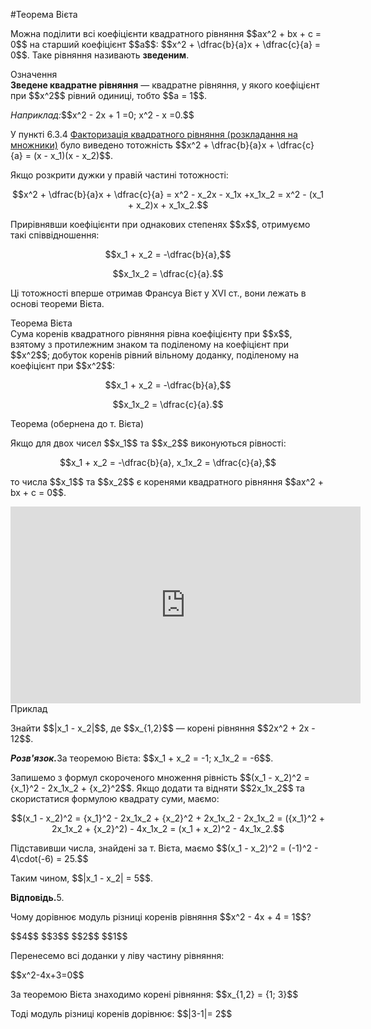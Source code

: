 #Теорема Вiєта

<p>Можна поділити всі коефіцієнти квадратного рівняння $$ax^2 + bx + c = 0$$ на старший коефіцієнт $$a$$: $$x^2 + \dfrac{b}{a}x + \dfrac{c}{a} = 0$$. Таке рівняння називають <b>зведеним</b>.</p>
<div class="space"></div>
<div class="space">
<div class="eoz-wrap">
<span class="eoz">Означення</span>
<div class="eoz-text">
<b>Зведене квадратне рівняння</b> — квадратне рівняння, у якого коефіцієнт при $$x^2$$ рівний одиниці, тобто $$a = 1$$.
</div>
</div>
</div>

<p><i>Наприклад:</i>$$x^2 - 2x + 1 =0; x^2 - x =0.$$</p>
<div class="space"></div>
<p>У пункті 6.3.4 <a  href="http://math.ed-era.com/6/faktorizatsya_kvadratnogo_rvnyannya_rozkladannya_na_mnozhniki.html">Факторизацiя квадратного рiвняння (розкладання на множники)</a> було виведено тотожність $$x^2 + \dfrac{b}{a}x + \dfrac{c}{a} = (x - x_1)(x - x_2)$$.</p>

<p>Якщо розкрити дужки у правій частині тотожності:</p>

<p align="center">$$x^2 + \dfrac{b}{a}x + \dfrac{c}{a} = x^2 - x_2x - x_1x +x_1x_2 = x^2 - (x_1 + x_2)x + x_1x_2.$$</p>

<p>Прирівнявши коефіцієнти при однакових степенях $$x$$, отримуємо такі співвідношення:</p>

<p align="center">$$x_1 + x_2 = -\dfrac{b}{a},$$</p>
<p align="center">$$x_1x_2 = \dfrac{c}{a}.$$</p>

<p>Ці тотожності вперше отримав Франсуа Вієт у XVI ст., вони лежать в основі теореми Вієта.</p>
<div class="space"></div>
<div class="space">
<div class="ebio-wrap">
<span class="ebio">Теорема Вієта</span>
<div class="ebio-text">
Сума коренів квадратного рівняння рівна коефіцієнту при $$x$$, взятому з протилежним знаком та поділеному на коефіцієнт при  $$x^2$$; добуток коренів рівний вільному доданку, поділеному на коефіцієнт при  $$x^2$$:
<p align="center">$$x_1 + x_2 = -\dfrac{b}{a},$$</p>
<p align="center">$$x_1x_2 = \dfrac{c}{a}.$$</p>
</div>
</div>
</div>

<div class="space">
<div class="ebio-wrap">
<span class="ebio">Теорема (обернена до т. Вієта)</span>
<div class="ebio-text">
<p>Якщо для двох чисел $$x_1$$ та $$x_2$$ виконуються рівності:</p>
<p align="center">$$x_1 + x_2 = -\dfrac{b}{a}, x_1x_2 = \dfrac{c}{a},$$</p>
<p>то числа $$x_1$$ та $$x_2$$ є коренями квадратного рівняння $$ax^2 + bx + c = 0$$.</p>
</div>
</div>
</div>

<div class="fluidMedia">
<iframe align="center" width="560" height="315" src="https://www.youtube.com/embed/aiKMbzTJVB0" frameborder="0" allowfullscreen></iframe>
</div>
<div class="popup">
</div>

<div class="space">
<div class="task-wrap">
<span class="task">Приклад</span>
<div class="task-text">
<p>Знайти $$|x_1 - x_2|$$, де $$x_{1,2}$$ — корені рівняння $$2x^2 + 2x - 12$$.</p>
<p><b><i>Розв'язок.</i></b>За теоремою Вієта: $$x_1 + x_2 = -1; x_1x_2 = -6$$.</p>
<p>Запишемо з формул скороченого множення рівність $$(x_1 - x_2)^2 = {x_1}^2 - 2x_1x_2 + {x_2}^2$$. Якщо додати та відняти $$2x_1x_2$$ та скористатися формулою квадрату суми, маємо:</p>
<p align="center">$$(x_1 - x_2)^2 = {x_1}^2 - 2x_1x_2 + {x_2}^2 + 2x_1x_2 - 2x_1x_2 = ({x_1}^2 + 2x_1x_2 + {x_2}^2) - 4x_1x_2 = (x_1 + x_2)^2 - 4x_1x_2.$$</p>
<p>Підставивши числа, знайдені за т. Вієта, маємо $$(x_1 - x_2)^2 = (-1)^2 - 4\cdot(-6) = 25.$$</p>
<p>Таким чином, $$|x_1 - x_2| = 5$$.</p>
<p><b>Відповідь.</b>5.</p>
</div>
</div>
</div>

<quiz correctLabel="correct" incorrectLabel="incorrect" checkLabel="check">
    <question text="">
    <p>Чому дорівнює модуль різниці коренів рівняння $$x^2 - 4x + 4 = 1$$?</p>
        <answer>$$4$$</answer>
        <answer>$$3$$</answer>
        <answer correct>$$2$$</answer>
        <answer>$$1$$</answer>
        <explanation>
        <p>Перенесемо всі доданки у ліву частину рівняння:</p>
        <p>$$x^2-4x+3=0$$</p>
        <p>За теоремою Вієта знаходимо корені рівняння: $$x_{1,2} = {1; 3}$$</p>
        <p>Тоді модуль різниці коренів дорівнює: $$|3-1|= 2$$</p>
        </explanation>
        </question>
</quiz>